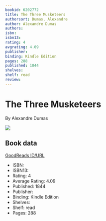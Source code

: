 ```yaml
---
bookid: 6202772
title: The Three Musketeers
authorsort: Dumas, Alexandre
author: Alexandre Dumas
authors: 
isbn: 
isbn13: 
rating: 4
avgrating: 4.09
publisher: 
binding: Kindle Edition
pages: 288
published: 1844
shelves: 
shelf: read
review: 
---
```


# The Three Musketeers

By Alexandre Dumas

![](https://i.gr-assets.com/images/S/compressed.photo.goodreads.com/books/1328304469l/6202772.jpg)

## Book data

[GoodReads ID/URL](https://www.goodreads.com/book/show/6202772)

- ISBN: 
- ISBN13: 
- Rating: 4
- Average Rating: 4.09
- Published: 1844
- Publisher: 
- Binding: Kindle Edition
- Shelves: 
- Shelf: read
- Pages: 288

